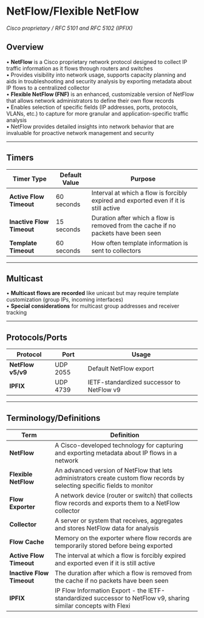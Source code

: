 # NetFlow/Flexible NetFlow
*Cisco proprietary / RFC 5101 and RFC 5102 (IPFIX)*

## Overview
• **NetFlow** is a Cisco proprietary network protocol designed to collect IP traffic information as it flows through routers and switches  
• Provides visibility into network usage, supports capacity planning and aids in troubleshooting and security analysis by exporting metadata about IP flows to a centralized collector  
• **Flexible NetFlow (FNF)** is an enhanced, customizable version of NetFlow that allows network administrators to define their own flow records  
• Enables selection of specific fields (IP addresses, ports, protocols, VLANs, etc.) to capture for more granular and application-specific traffic analysis  
• NetFlow provides detailed insights into network behavior that are invaluable for proactive network management and security

---

## Timers

| Timer Type | Default Value | Purpose |
|------------|---------------|---------|
| **Active Flow Timeout** | 60 seconds | Interval at which a flow is forcibly expired and exported even if it is still active |
| **Inactive Flow Timeout** | 15 seconds | Duration after which a flow is removed from the cache if no packets have been seen |
| **Template Timeout** | 60 seconds | How often template information is sent to collectors |

---

## Multicast
• **Multicast flows are recorded** like unicast but may require template customization (group IPs, incoming interfaces)  
• **Special considerations** for multicast group addresses and receiver tracking

---

## Protocols/Ports

| Protocol | Port | Usage |
|----------|------|-------|
| **NetFlow v5/v9** | UDP 2055 | Default NetFlow export |
| **IPFIX** | UDP 4739 | IETF-standardized successor to NetFlow v9 |

---

## Terminology/Definitions

| Term | Definition |
|------|------------|
| **NetFlow** | A Cisco-developed technology for capturing and exporting metadata about IP flows in a network |
| **Flexible NetFlow** | An advanced version of NetFlow that lets administrators create custom flow records by selecting specific fields to monitor |
| **Flow Exporter** | A network device (router or switch) that collects flow records and exports them to a NetFlow collector |
| **Collector** | A server or system that receives, aggregates and stores NetFlow data for analysis |
| **Flow Cache** | Memory on the exporter where flow records are temporarily stored before being exported |
| **Active Flow Timeout** | The interval at which a flow is forcibly expired and exported even if it is still active |
| **Inactive Flow Timeout** | The duration after which a flow is removed from the cache if no packets have been seen |
| **IPFIX** | IP Flow Information Export - the IETF-standardized successor to NetFlow v9, sharing similar concepts with Flexi

